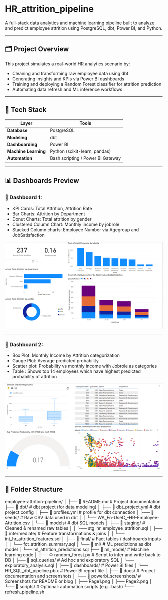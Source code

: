 # HR_attrition_pipeline

A full-stack data analytics and machine learning pipeline built to analyze and predict employee attrition using PostgreSQL, dbt, Power BI, and Python.

---

## 🗂 Project Overview

This project simulates a real-world HR analytics scenario by:
- Cleaning and transforming raw employee data using dbt
- Generating insights and KPIs via Power BI dashboards
- Training and deploying a Random Forest classifier for attrition prediction
- Automating data refresh and ML inference workflows

---

## 🔧 Tech Stack

| Layer | Tools |
|-------|-------|
| **Database** | PostgreSQL |
| **Modeling** | dbt |
| **Dashboarding** | Power BI |
| **Machine Learning** | Python (scikit-learn, pandas) |
| **Automation** | Bash scripting / Power BI Gateway |

---

## 📊 Dashboards Preview


### 📌 Dashboard 1:
- KPI Cards: Total Attrition, Attrition Rate
- Bar Charts: Attrition by Department
- Donut Charts: Total attrition by gender
- Clustered Column Chart: Monthly income by jobrole
- Stacked Column charts: Employee Number via Agegroup and JobSatisfaction

![Attrition Overview](docs/powerbi_screenshots/Page1.png)

---

### 📌 Dashboard 2:
- Box Plot: Monthly Income by Attrition categorization
- Gauge Plot: Average predicted probability
- Scatter plot: Probability vs monthly income with Jobrole as categories
- Table : Shows top 14 employees which have highest predicted probability of attrition 

![Employee Insights](docs/powerbi_screenshots/Page2.png)

---

## 📁 Folder Structure
employee-attrition-pipeline/
│
├── 📄 README.md                  # Project documentation
├── 📂 dbt/                       # dbt project (for data modeling)
│   ├── 📄 dbt_project.yml        # dbt project config
│   ├── 📄 profiles.yml           # profile for dbt connection
│   ├── 📂 seeds/                 # Raw CSV data used in dbt
│   │   └── WA_Fn-UseC_-HR-Employee-Attrition.csv
│   └── 📂 models/                # dbt SQL models
│       ├── 📂 staging/           # Cleaned & renamed raw tables
│       │   └── stg_hr_employee_attrition.sql
│       ├── 📂 intermediate/      # Feature transformations & joins
│       │   └── int_hr_attrition_features.sql
│       ├── 📂 final/             # Fact tables / dashboards inputs
│       │   └── fct_attrition_summary.sql
│       └── 📂 ml/                # ML predictions as dbt model
│           └── ml_attrition_predictions.sql
├── 📂 ml_model/                  # Machine learning code
│   ├── ⚙️ random_forest.py     # Script to infer and write back to DB
│
├── 📂 sql_queries/               # Ad hoc and exploratory SQL
│   └── exploratory_analysis.sql
│
├── 📂 dashboards/                # Power BI files
│   └── HR_SQL_dbt_pipeline.pbix  # Power BI report file
│
├── 📂 docs/                      # Project documentation and screenshots
│   └── 📂 powerbi_screenshots/   # Screenshots for README or blog
│       ├── Page1.png
│       ├── Page2.png
│
└── 📂 scripts/                    # Optional: automation scripts (e.g. .bash)
    └── refresh_pipeline.sh

